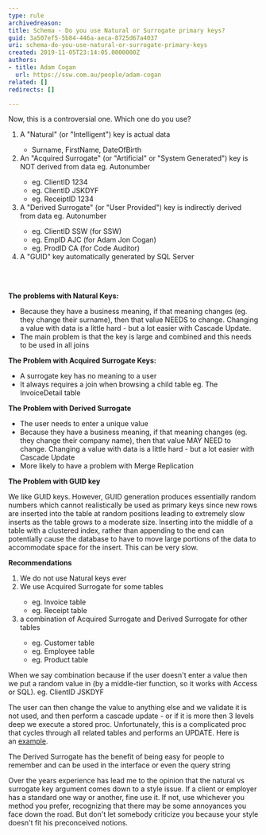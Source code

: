 ```yaml
---
type: rule
archivedreason: 
title: Schema - Do you use Natural or Surrogate primary keys?
guid: 3a507ef5-5b84-446a-aeca-8725d67a4037
uri: schema-do-you-use-natural-or-surrogate-primary-keys
created: 2019-11-05T23:14:05.0000000Z
authors:
- title: Adam Cogan
  url: https://ssw.com.au/people/adam-cogan
related: []
redirects: []

---
```



<p>Now, this is a controversial one. Which one do you use?<br></p><ol><li>A &quot;Natural&quot; (or &quot;Intelligent&quot;) key is actual data</li><ul><li>Surname, FirstName, DateOfBirth</li></ul><li>An &quot;Acquired Surrogate&quot; (or &quot;Artificial​&quot; or &quot;System Generated&quot;) key is NOT derived from data eg. Autonumber</li><ul><li>eg. ClientID 1234<br></li><li>eg. ClientID JSKDYF</li><li>eg. ReceiptID 1234</li></ul><li>A &quot;Derived Surrogate&quot; (or &quot;User Provided&quot;) key is indirectly derived from data eg. Autonumber</li><ul><li>eg. ClientID SSW (for SSW)</li><li>eg. EmpID AJC (for Adam Jon Cogan)</li><li>eg. ProdID CA&#160;(for Code Auditor)</li></ul><li>A &quot;GUID&quot; key automatically generated by SQL Server​<br></li></ol>
<br><excerpt class='endintro'></excerpt><br>
<p>
   <strong>The problems with Natural Keys&#58;</strong></p><ul><li>Because they have a business meaning, if that meaning changes (eg. they change their surname), then that value NEEDS to change. Changing a value with data is a little hard - but a lot easier with Cascade Update.</li><li>The main problem is that the key is large and combined and this needs to be used in all joins</li></ul><p>
   <strong>The Problem with Acquired Surrogate Keys&#58;</strong></p><ul><li>A surrogate key has no meaning to a user</li><li>It always requires a join when browsing a child table eg. The InvoiceDetail table</li></ul><p>
   <strong>The Problem with Derived Surrogate</strong></p><ul><li>The user needs to enter a unique value</li><li>Because they have a business meaning, if that meaning changes (eg. they change their company name), then that value MAY NEED to change. Changing a value with data is a little hard - but a lot easier with Cascade Update</li><li>More likely to have a problem with Merge Replication<br></li></ul><p>
   <strong>The Problem with GUID key</strong></p><p>We like GUID keys. However, GUID generation produces essentially random numbers which cannot realistically be used as primary keys since new rows are inserted into the table at random positions leading to extremely slow inserts as the table grows to a moderate size. Inserting into the middle of a table with a clustered index, rather than appending to the end can potentially cause the database to have to move large portions of the data to accommodate space for the insert. This can be very slow.<br></p><p>
   <strong>Recommendations</strong></p><ol><li>We do not&#160;use Natural keys ever</li><li>We use Acquired Surrogate for some tables</li><ul><li>eg. Invoice table</li><li>eg. Receipt table<br></li></ul><li>a combination of Acquired Surrogate and Derived Surrogate&#160;for other tables</li><ul><li>eg. Customer table</li><li>eg. Employee table</li><li>eg. Product table<br></li></ul></ol>When we say combination because if the user doesn't enter a value then we put a random value in (by a middle-​tier function, so it works with Access or SQL). eg. ClientID JSKDYF<p>The user can then change the value to anything else and we validate it is not used, and then perform a cascade update - or if it is more then 3 levels deep we execute a stored proc. Unfortunately, this is a complicated proc that cycles through all related tables and performs an UPDATE. Here is an&#160;<a href="https&#58;//www.ssw.com.au/ssw/KB/CodeBase/04SQLServer/A-RenamePrimaryKey-RD.txt">example</a>.<br></p><p>The Derived Surrogate has the benefit of being easy for people to remember and can be used in the interface or even the query string</p><p>Over the years experience has lead me to the opinion that the natural vs surrogate key argument comes down to a style issue. If a client or employer has a standard one way or another, fine use it. If not, us​e whichever you method you prefer, recognizing that there may be some annoyances you face down the road. But don't let somebody criticize you because your style doesn't fit his preconceived notions.​<br></p>


